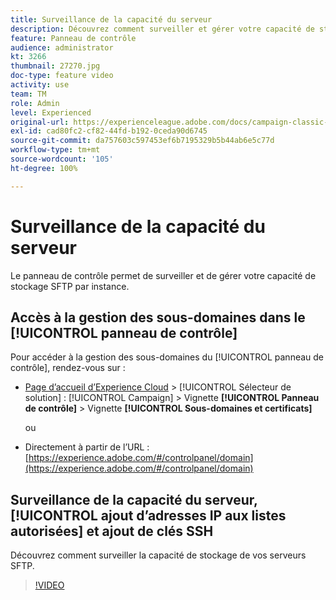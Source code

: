 ```yaml
---
title: Surveillance de la capacité du serveur
description: Découvrez comment surveiller et gérer votre capacité de stockage SFTP par instance et apprenez à ajouter des adresses IP aux listes autorisées.
feature: Panneau de contrôle
audience: administrator
kt: 3266
thumbnail: 27270.jpg
doc-type: feature video
activity: use
team: TM
role: Admin
level: Experienced
original-url: https://experienceleague.adobe.com/docs/campaign-classic-learn/tutorials/administrating/control-panel-acc/monitoring-server-capacity-whitelisting-adding-ssh-key.html,https://experienceleague.adobe.com/docs/campaign-classic-learn/tutorials/administrating/control-panel-acc/monitoring-server-capacity-allow-listing-adding-ssh-key.html
exl-id: cad80fc2-cf82-44fd-b192-0ceda90d6745
source-git-commit: da757603c597453ef6b7195329b5b44ab6e5c77d
workflow-type: tm+mt
source-wordcount: '105'
ht-degree: 100%

---
```


# Surveillance de la capacité du serveur

Le panneau de contrôle permet de surveiller et de gérer votre capacité de stockage SFTP par instance.

## Accès à la gestion des sous-domaines dans le [!UICONTROL panneau de contrôle]

Pour accéder à la gestion des sous-domaines du [!UICONTROL panneau de contrôle], rendez-vous sur :

* [Page d’accueil d’Experience Cloud](https://experience.adobe.com/#/home) > [!UICONTROL Sélecteur de solution] : [!UICONTROL Campaign] > Vignette **[!UICONTROL Panneau de contrôle]** > Vignette **[!UICONTROL Sous-domaines et certificats]**

   ou
* Directement à partir de l’URL : [https://experience.adobe.com/#/controlpanel/domain](https://experience.adobe.com/#/controlpanel/domain)

## Surveillance de la capacité du serveur, [!UICONTROL ajout d’adresses IP aux listes autorisées] et ajout de clés SSH

Découvrez comment surveiller la capacité de stockage de vos serveurs SFTP.

>[!VIDEO](https://video.tv.adobe.com/v/27270?quality=12)
